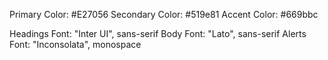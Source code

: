Primary Color: #E27056
Secondary Color: #519e81
Accent Color: #669bbc   

Headings Font: "Inter UI", sans-serif
Body Font: "Lato", sans-serif
Alerts Font: "Inconsolata", monospace